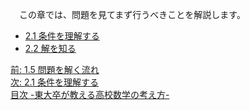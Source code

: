 <!--
2. 問題を理解する -東大卒が教える高校数学の考え方-
-->
　この章では、問題を見てまず行うべきことを解説します。

* [2.1 条件を理解する](http://tarukosu.hatenablog.com/entry/2016/07/09/182630)
* [2.2 解を知る](http://tarukosu.hatenablog.com/entry/2016/07/09/183241)



[前: 1.5 問題を解く流れ](http://tarukosu.hatenablog.com/entry/2016/07/09/104139)  
[次: 2.1 条件を理解する](http://tarukosu.hatenablog.com/entry/2016/07/09/182630)  
[目次 -東大卒が教える高校数学の考え方-](http://tarukosu.hatenablog.com/entry/2016/07/08/123511)  
